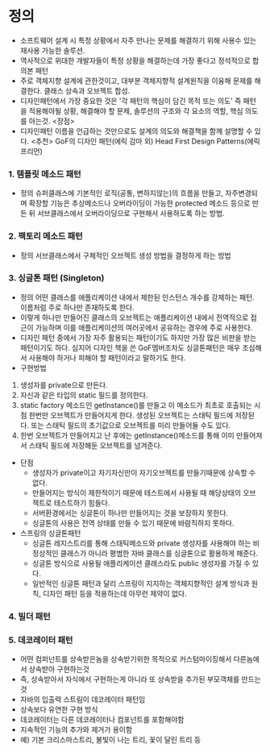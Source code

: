 # 정의
- 소프트웨어 설계 시 특정 상황에서 자주 만나는 문제를 해결하기 위해 사용수 있는 재사용 가능한 솔루션.
- 역사적으로 위대한 개발자들이 특정 상황을 해결하는데 가장 좋다고 정석적으로 합의본 패턴
- 주로 객체지향 설계에 관한것이고, 대부분 객체지향적 설계원칙을 이융해 문제를 해결한다.
클래스 상속과 오브젝트 합성.
- 디자인패턴에서 가장 중요한 것은 '각 패턴의 핵심이 담긴 목적 또는 의도'
즉 패턴을 적용해야될 상황, 해결해야 할 문제, 솔루션의 구조와 각 요소의 역할, 핵심 의도를 아는것.
<장점>
- 디자인패턴 이름을 언급하는 것만으로도 설계의 의도와 해결책을 함께 설명할 수 있다.
<추천>
GoF의 디자인 패턴(에릭 감마 외)
Head First Design Patterns(에릭 프리먼)


### 1. 템플릿 메소드 패턴
- 정의
  슈퍼클래스에 기본적인 로직(공통, 변하지않는)의 흐름을 만들고,
  자주변경되며 확장할 기능은 추상메소드나 오버라이딩이 가능한 protected 메소드 등으로 만든 뒤
  서브클래스에서 오버라이딩으로 구현해서 사용하도록 하는 방법.


### 2. 팩토리 메소드 패턴
- 정의
서브클래스에서 구체적인 오브젝트 생성 방법을 결정하게 하는 방법

### 3. 싱글톤 패턴 (Singleton)
- 정의
어떤 클래스를 애플리케이션 내에서 제한된 인스턴스 개수를 강제하는 패턴.
이름처럼 주로 하나만 존재하도록 한다.
- 이렇게 하나만 만들어진 클래스의 오브젝트는 애플리케이션 내에서 전역적으로 접근이 가능하며 이를 애플리케이션의 여러곳에서 공유하는 경우에 주로 사용한다.
- 디자인 패턴 중에서 가장 자주 활용되는 패턴이기도 하지만 가장 많은 비판을 받는 패턴이기도 하다. 심지어 디자인 책을 쓴 GoF멤버조차도 싱글톤패턴은 매우 조심해서 사용해야 하거나 피해야 할 패턴이라고 말하기도 한다.
- 구현방법
1. 생성자를 private으로 만든다.
2. 자신과 같은 타입의 static 필드를 정의한다.
3. static factory 메소드인 getInstance()를 만들고 이 메소드가 최초로 호출되는 시점 한번만 오브젝트가 만들어지게 한다. 생성된 오브젝트는 스태틱 필드에 저장된다. 또는 스태틱 필드의 초기값으로 오브젝트를 미리 만들어둘 수도 있다.
4. 한번 오브젝트가 만들어지고 난 후에는 getInstance()메소드를 통해 이미 만들어져서 스태틱 필드에 저장해둔 오브젝트를 넘겨준다.
- 단점
  - 생성자가 private이고 자기자신만이 자기오브젝트를 만들기때문에 상속할 수 없다.
  - 만들어지는 방식이 제한적이기 때문에 테스트에서 사용될 때 해당상태의 오브젝트로 테스트하기 힘들다.
  - 서버환경에서는 싱글톤이 하나만 만들어지는 것을 보장하지 못한다.
  - 싱글톤의 사용은 전역 상태를 만들 수 있기 때문에 바람직하지 못하다.
- 스프링의 싱글톤패턴
  - 싱글톤 레지스트리를 통해 스태틱메소드와 private 생성자를 사용해야 하는 비정상적인 클래스가 아니라 평범한 자바 클래스를 싱글톤으로 활용하게 해준다.
  - 싱글톤 방식으로 사용될 애플리케이션 클래스라도 public 생성자를 가질 수 있다.
  - 일반적인 싱글톤 패턴과 달리 스프링이 지지하는 객체지향적인 설계 방식과 원칙, 디자인 패턴 등을 적용하는데 아무런 제약이 없다.

### 4. 빌더 패턴


### 5. 데코레이터 패턴
- 어떤 컴퍼넌트를 상속받은놈을 상속받기위한 목적으로 커스텀마이징해서 다른놈에서 상속받아 구현하는것
- 즉, 상속받아서 자식에서 구현하는게 아니라 또 상속받을 추가된 부모객체를 만드는것
- 자바의 입출력 스트림이 데코레이터 패턴임
- 상속보다 유연한 구현 방식
- 데코레이터는 다른 데코레이터나 컴포넌트를 포함해야함
- 지속적인 기능의 추가와 제거가 용이함
- 예) 기본 크리스마스트리, 불빛이 나는 트리, 꽃이 달린 트리 등